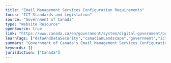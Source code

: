 ```yaml
---
title: "Email Management Services Configuration Requirements"
focus: "ICT Standards and Legislation"
source: "Government of Canada"
type: "Website Resource"
openSource: true
link: "https://www.canada.ca/en/government/system/digital-government/policies-standards/enterprise-it-service-common-configurations/email.html"
learnTags: ["dataAndDataSecurity","canadianLandscape","government","ict","framework"]
summary: "Government of Canada's Email Management Services Configuration Requirements."
keywords: []
jurisdiction: ["Canada"]
---
```

